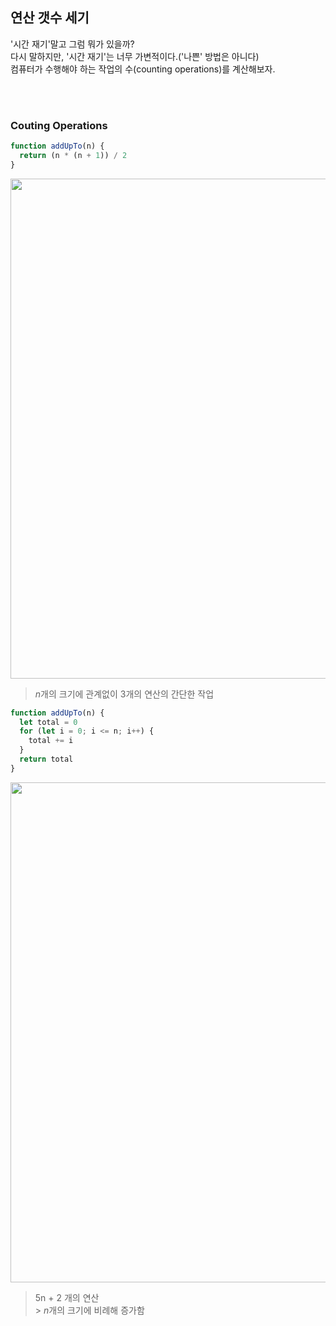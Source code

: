 ## 연산 갯수 세기

'시간 재기'말고 그럼 뭐가 있을까?<br />
다시 말하지만, '시간 재기'는 너무 가변적이다.('나쁜' 방법은 아니다)<br />
컴퓨터가 수행해야 하는 작업의 수(counting operations)를 계산해보자.<br />
<br />

<br />

### Couting Operations

```js
function addUpTo(n) {
  return (n * (n + 1)) / 2
}
```

<img width="800" src="https://user-images.githubusercontent.com/19165916/208287666-7dbf99da-4fd5-4a4a-8c05-4692ef2da40e.png"><br />

> *n*개의 크기에 관계없이 3개의 연산의 간단한 작업

```js
function addUpTo(n) {
  let total = 0
  for (let i = 0; i <= n; i++) {
    total += i
  }
  return total
}
```

<img width="800" src="https://user-images.githubusercontent.com/19165916/208287755-e0d72f2d-aaf8-4065-9f02-a78832c931f4.png"><br />

> 5n + 2 개의 연산<br /> > *n*개의 크기에 비례해 증가함

